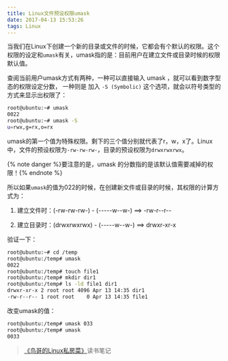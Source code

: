 ```yaml
---
title: Linux文件预设权限umask
date: 2017-04-13 15:53:26
tags: Linux
---
```

当我们在Linux下创建一个新的目录或文件的时候，它都会有个默认的权限。这个权限的设定和`umask`有关，umask指的是：目前用户在建立文件或目录时候的权限默认值。

查阅当前用户umask方式有两种，一种可以直接输入 umask ，就可以看到数字型态的权限设定分数， 一种则是 加入 `-S (Symbolic)` 这个选项，就会以符号类型的方式来显示出权限了：
```bash
root@ubuntu:~# umask
0022
root@ubuntu:~# umask -S
u=rwx,g=rx,o=rx
```
<!--more-->
umask的第一个值为特殊权限。剩下的三个值分别就代表了r，w，x了。Linux中，文件的预设权限为`-rw-rw-rw-`，目录的预设权限为`drwxrwxrwx`。

{% note danger %}要注意的是，umask 的分数指的是该默认值需要减掉的权限！{% endnote %}

所以如果`umask`的值为022的时候，在创建新文件或目录的时候，其权限的计算方式为：

1. 建立文件时：(-rw-rw-rw-) - (-----w--w-) ==> -rw-r--r--

2. 建立目录时：(drwxrwxrwx) - (-----w--w-) ==> drwxr-xr-x

验证一下：
```bash
root@ubuntu:~# cd /temp
root@ubuntu:/temp# umask
0022
root@ubuntu:/temp# touch file1
root@ubuntu:/temp# mkdir dir1
root@ubuntu:/temp# ls -ld file1 dir1
drwxr-xr-x 2 root root 4096 Apr 13 14:35 dir1
-rw-r--r-- 1 root root    0 Apr 13 14:35 file1
```
改变umask的值：
```bash
root@ubuntu:/temp# umask 033
root@ubuntu:/temp# umask
0033
```
> [《鸟哥的Linux私房菜》](https://book.douban.com/subject/4889838/)读书笔记
